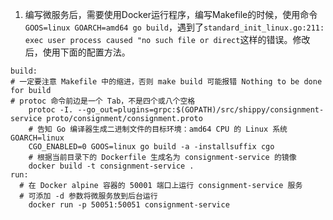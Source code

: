 1. 编写微服务后，需要使用Docker运行程序，编写Makefile的时候，使用命令`GOOS=linux GOARCH=amd64 go build`，遇到了`standard_init_linux.go:211: exec user process caused "no such file or direct`这样的错误。修改后，使用下面的配置方法。
```
build:
# 一定要注意 Makefile 中的缩进，否则 make build 可能报错 Nothing to be done for build
# protoc 命令前边是一个 Tab，不是四个或八个空格
	protoc -I. --go_out=plugins=grpc:$(GOPATH)/src/shippy/consignment-service proto/consignment/consignment.proto
	# 告知 Go 编译器生成二进制文件的目标环境：amd64 CPU 的 Linux 系统 GOARCH=linux
	CGO_ENABLED=0 GOOS=linux go build -a -installsuffix cgo
	# 根据当前目录下的 Dockerfile 生成名为 consignment-service 的镜像
	docker build -t consignment-service .
run:
  # 在 Docker alpine 容器的 50001 端口上运行 consignment-service 服务
  # 可添加 -d 参数将微服务放到后台运行
	docker run -p 50051:50051 consignment-service
```
